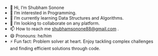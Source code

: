 - 👋 Hi, I’m Shubham Sonone
- 👀 I’m interested in Programming.
- 🌱 I’m currently learning Data Structures and Algorithms.
- 💞️ I’m looking to collaborate on any platform.
- 📫 How to reach me shubhamsonone88@gmail.com .
- 😄 Pronouns: he/him
- ⚡ Fun fact: Problem solver at heart. Enjoy tackling complex challenges and finding efficient solutions through code.

<!---
Shubham221216/Shubham221216 is a ✨ special ✨ repository because its `README.md` (this file) appears on your GitHub profile.
You can click the Preview link to take a look at your changes.
--->
